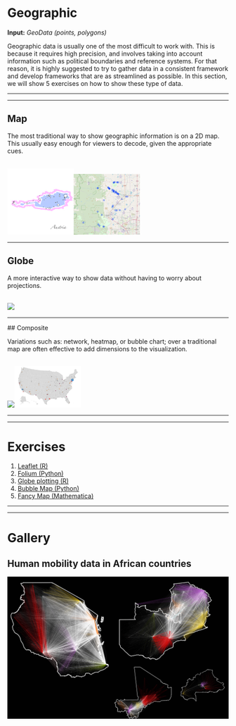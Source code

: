 # Geographic

**Input:** _GeoData (points, polygons)_

Geographic data is usually one of the most difficult to work with. This is because it requires high precision, and involves taking into account information such as political boundaries and reference systems. For that reason, it is highly suggested to try to gather data in a consistent framework and develop frameworks that are as streamlined as possible. In this section, we will show 5 exercises on how to show these type of data.

<hr><hr>

## Map

The most traditional way to show geographic information is on a 2D map. This usually easy enough for viewers to decode, given the appropriate cues.

<br><img src="../media/fancyMapAustria.png" width="30%"><img src="../media/map.png" width="30%">

<hr>

## Globe

A more interactive way to show data without having to worry about projections.

<br><img src="../media/globe02.png" width="30%">

<hr>

## Composite

Variations such as: network, heatmap, or bubble chart; over a traditional map are often effective to add dimensions to the visualization.

<br><img src="../media/mapComposite.png" width="30%"><img src="../media/bubbleMap.png" width="30%">

<hr><hr>


# Exercises


1.  <a name="exercise01">[Leaflet (R)](https://github.com/Chipdelmal/dataViz_CADi/tree/master/scripts/Map)</a>
2.  <a name="exercise02">[Folium (Python)](https://github.com/Chipdelmal/dataViz_CADi/tree/master/scripts/Map)</a>
3.  <a name="exercise03">[Globe plotting (R)](https://github.com/Chipdelmal/dataViz_CADi/tree/master/scripts/Globe)</a>
4.  <a name="exercise04">[Bubble Map (Python)](https://github.com/Chipdelmal/dataViz_CADi/tree/master/scripts/Globe)</a>
5.  <a name="exercise05">[Fancy Map (Mathematica)](https://github.com/Chipdelmal/dataViz_CADi/tree/master/scripts/Globe)</a>


<hr><hr>

# Gallery

## Human mobility data in African countries

<a href="https://www.researchgate.net/publication/325171555_Mathematical_models_of_human_mobility_of_relevance_to_malaria_transmission_in_Africa?_sg=jaxiv8kYtMObtafApxJI0UvkyqTf89v3jZdZdmtC-k22P2EbEHXx41H1HB7Gdp9oupOGT2aLPSr6YLGGMW6VXLqpMSpZaM6eJFkpeUNE.7K5EStrbGoe85kMQG6Cj_cJw0SIHlvR8QKNB6E8d0wNSUU0L-nSMzkij7-zpU-0NESNxtIrT3eRkVFahFqliOQ"><img src="../media/maps2.jpg" width="100%"></a>
